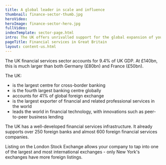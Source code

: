 ```yaml
---
title: A global leader in scale and influence
thumbnail: finance-sector-thumb.jpg
heroVideo: 
heroImage: finance-sector-hero.jpg
fullVideo: 
indexTemplate: sector-page.html
intro: The UK offers unrivalled support for the global expansion of your business. It is the most internationally-focused financial marketplace in the world. No other centre for inward investment can offer such a concentration of capital, capability and stability.
pageTitle: Financial services in Great Britain
layout: content-us.html
---
```


The UK financial services sector accounts for 9.4% of UK GDP. At £140bn, this is much larger than both Germany (£80bn) and France (£50bn).

The UK:

-	is the largest centre for cross-border banking
-	is the fourth largest banking centre globally
-	accounts for 41% of global foreign exchange
-	is the largest exporter of financial and related professional services in the world
-	leads the world in financial technology, with innovations such as peer-to-peer business lending

The UK has a well-developed financial services infrastructure. It already supports over 250 foreign banks and almost 600 foreign financial services companies. 

Listing on the London Stock Exchange allows your company to tap into one of the largest and most international exchanges - only New York's exchanges have more foreign listings.